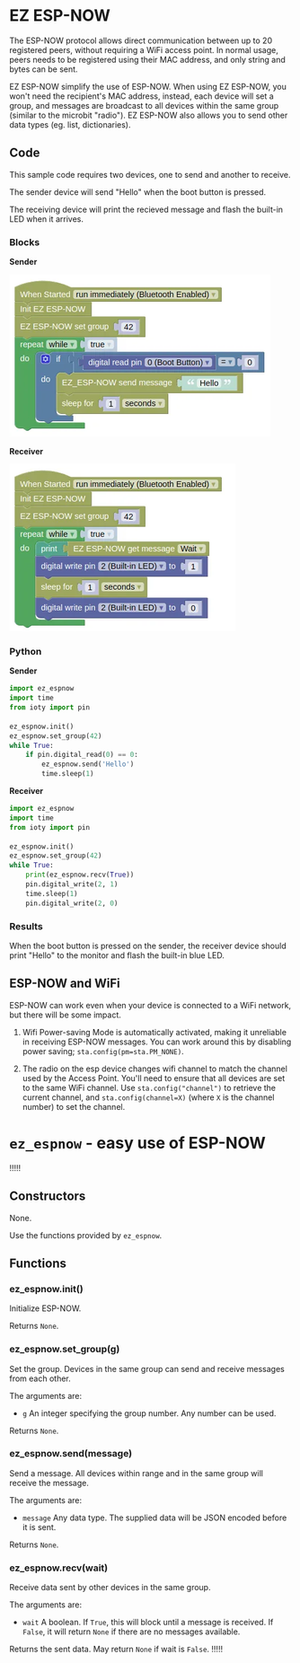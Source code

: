 # EZ ESP-NOW

The ESP-NOW protocol allows direct communication between up to 20 registered peers, without requiring a WiFi access point.
In normal usage, peers needs to be registered using their MAC address, and only string and bytes can be sent.

EZ ESP-NOW simplify the use of ESP-NOW.
When using EZ ESP-NOW, you won't need the recipient's MAC address, instead, each device will set a group, and messages are broadcast to all devices within the same group (similar to the microbit "radio").
EZ ESP-NOW also allows you to send other data types (eg. list, dictionaries).

## Code

This sample code requires two devices, one to send and another to receive.

The sender device will send "Hello" when the boot button is pressed.

The receiving device will print the recieved message and flash the built-in LED when it arrives.

### Blocks

**Sender**

![](images/ez_espnow_blocks_sender.webp)

**Receiver**

![](images/ez_espnow_blocks_receiver.webp)

### Python

**Sender**

```python
import ez_espnow
import time
from ioty import pin

ez_espnow.init()
ez_espnow.set_group(42)
while True:
    if pin.digital_read(0) == 0:
        ez_espnow.send('Hello')
        time.sleep(1)
```

**Receiver**

```python
import ez_espnow
import time
from ioty import pin

ez_espnow.init()
ez_espnow.set_group(42)
while True:
    print(ez_espnow.recv(True))
    pin.digital_write(2, 1)
    time.sleep(1)
    pin.digital_write(2, 0)
```

### Results

When the boot button is pressed on the sender, the receiver device should print "Hello" to the monitor and flash the built-in blue LED.

## ESP-NOW and WiFi

ESP-NOW can work even when your device is connected to a WiFi network, but there will be some impact.

1. Wifi Power-saving Mode is automatically activated, making it unreliable in receiving ESP-NOW messages.
You can work around this by disabling power saving; `sta.config(pm=sta.PM_NONE)`.

2. The radio on the esp device changes wifi channel to match the channel used by the Access Point.
You'll need to ensure that all devices are set to the same WiFi channel.
Use `sta.config("channel")` to retrieve the current channel, and `sta.config(channel=X)` (where `X` is the channel number) to set the channel.

# `ez_espnow` - easy use of ESP-NOW

!!!!!
## Constructors

None.

Use the functions provided by `ez_espnow`.

## Functions

### ez_espnow.init()

Initialize ESP-NOW.

Returns `None`.

### ez_espnow.set_group(g)

Set the group.
Devices in the same group can send and receive messages from each other.

The arguments are:

* `g` An integer specifying the group number. Any number can be used.

Returns `None`.

### ez_espnow.send(message)

Send a message.
All devices within range and in the same group will receive the message.

The arguments are:

* `message` Any data type. The supplied data will be JSON encoded before it is sent.

Returns `None`.

### ez_espnow.recv(wait)

Receive data sent by other devices in the same group.

The arguments are:

* `wait` A boolean. If `True`, this will block until a message is received. If `False`, it will return `None` if there are no messages available.

Returns the sent data. May return `None` if wait is `False`.
!!!!!